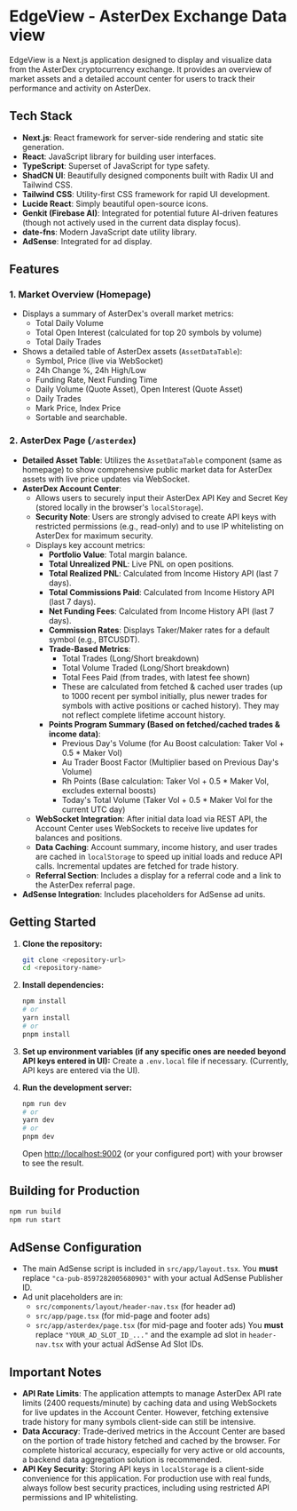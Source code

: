 # EdgeView - AsterDex Exchange Data view

EdgeView is a Next.js application designed to display and visualize data from the AsterDex cryptocurrency exchange. It provides an overview of market assets and a detailed account center for users to track their performance and activity on AsterDex.

## Tech Stack

*   **Next.js**: React framework for server-side rendering and static site generation.
*   **React**: JavaScript library for building user interfaces.
*   **TypeScript**: Superset of JavaScript for type safety.
*   **ShadCN UI**: Beautifully designed components built with Radix UI and Tailwind CSS.
*   **Tailwind CSS**: Utility-first CSS framework for rapid UI development.
*   **Lucide React**: Simply beautiful open-source icons.
*   **Genkit (Firebase AI)**: Integrated for potential future AI-driven features (though not actively used in the current data display focus).
*   **date-fns**: Modern JavaScript date utility library.
*   **AdSense**: Integrated for ad display.

## Features

### 1. Market Overview (Homepage)
*   Displays a summary of AsterDex's overall market metrics:
    *   Total Daily Volume
    *   Total Open Interest (calculated for top 20 symbols by volume)
    *   Total Daily Trades
*   Shows a detailed table of AsterDex assets (`AssetDataTable`):
    *   Symbol, Price (live via WebSocket)
    *   24h Change %, 24h High/Low
    *   Funding Rate, Next Funding Time
    *   Daily Volume (Quote Asset), Open Interest (Quote Asset)
    *   Daily Trades
    *   Mark Price, Index Price
    *   Sortable and searchable.

### 2. AsterDex Page (`/asterdex`)
*   **Detailed Asset Table**: Utilizes the `AssetDataTable` component (same as homepage) to show comprehensive public market data for AsterDex assets with live price updates via WebSocket.
*   **AsterDex Account Center**:
    *   Allows users to securely input their AsterDex API Key and Secret Key (stored locally in the browser's `localStorage`).
    *   **Security Note**: Users are strongly advised to create API keys with restricted permissions (e.g., read-only) and to use IP whitelisting on AsterDex for maximum security.
    *   Displays key account metrics:
        *   **Portfolio Value**: Total margin balance.
        *   **Total Unrealized PNL**: Live PNL on open positions.
        *   **Total Realized PNL**: Calculated from Income History API (last 7 days).
        *   **Total Commissions Paid**: Calculated from Income History API (last 7 days).
        *   **Net Funding Fees**: Calculated from Income History API (last 7 days).
        *   **Commission Rates**: Displays Taker/Maker rates for a default symbol (e.g., BTCUSDT).
        *   **Trade-Based Metrics**:
            *   Total Trades (Long/Short breakdown)
            *   Total Volume Traded (Long/Short breakdown)
            *   Total Fees Paid (from trades, with latest fee shown)
            *   These are calculated from fetched & cached user trades (up to 1000 recent per symbol initially, plus newer trades for symbols with active positions or cached history). They may not reflect complete lifetime account history.
        *   **Points Program Summary (Based on fetched/cached trades & income data)**:
            *   Previous Day's Volume (for Au Boost calculation: Taker Vol + 0.5 \* Maker Vol)
            *   Au Trader Boost Factor (Multiplier based on Previous Day's Volume)
            *   Rh Points (Base calculation: Taker Vol + 0.5 \* Maker Vol, excludes external boosts)
            *   Today's Total Volume (Taker Vol + 0.5 \* Maker Vol for the current UTC day)
    *   **WebSocket Integration**: After initial data load via REST API, the Account Center uses WebSockets to receive live updates for balances and positions.
    *   **Data Caching**: Account summary, income history, and user trades are cached in `localStorage` to speed up initial loads and reduce API calls. Incremental updates are fetched for trade history.
    *   **Referral Section**: Includes a display for a referral code and a link to the AsterDex referral page.
*   **AdSense Integration**: Includes placeholders for AdSense ad units.

## Getting Started

1.  **Clone the repository:**
    ```bash
    git clone <repository-url>
    cd <repository-name>
    ```
2.  **Install dependencies:**
    ```bash
    npm install
    # or
    yarn install
    # or
    pnpm install
    ```
3.  **Set up environment variables (if any specific ones are needed beyond API keys entered in UI):**
    Create a `.env.local` file if necessary. (Currently, API keys are entered via the UI).

4.  **Run the development server:**
    ```bash
    npm run dev
    # or
    yarn dev
    # or
    pnpm dev
    ```
    Open [http://localhost:9002](http://localhost:9002) (or your configured port) with your browser to see the result.

## Building for Production

```bash
npm run build
npm run start
```

## AdSense Configuration

*   The main AdSense script is included in `src/app/layout.tsx`. You **must** replace `"ca-pub-8597282005680903"` with your actual AdSense Publisher ID.
*   Ad unit placeholders are in:
    *   `src/components/layout/header-nav.tsx` (for header ad)
    *   `src/app/page.tsx` (for mid-page and footer ads)
    *   `src/app/asterdex/page.tsx` (for mid-page and footer ads)
    You **must** replace `"YOUR_AD_SLOT_ID_..."` and the example ad slot in `header-nav.tsx` with your actual AdSense Ad Slot IDs.

## Important Notes

*   **API Rate Limits**: The application attempts to manage AsterDex API rate limits (2400 requests/minute) by caching data and using WebSockets for live updates in the Account Center. However, fetching extensive trade history for many symbols client-side can still be intensive.
*   **Data Accuracy**: Trade-derived metrics in the Account Center are based on the portion of trade history fetched and cached by the browser. For complete historical accuracy, especially for very active or old accounts, a backend data aggregation solution is recommended.
*   **API Key Security**: Storing API keys in `localStorage` is a client-side convenience for this application. For production use with real funds, always follow best security practices, including using restricted API permissions and IP whitelisting.
